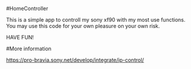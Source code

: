#HomeController

This is a simple app to controll my sony xf90 with my most use functions. You may use this code for your own pleasure on your own risk.

HAVE FUN!

#More information

https://pro-bravia.sony.net/develop/integrate/ip-control/
